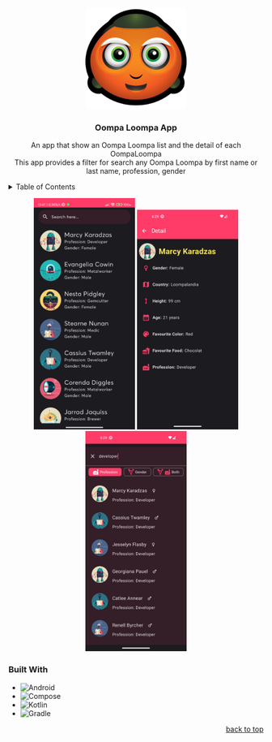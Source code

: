 <a name="readme-top"></a>


<!-- PROJECT LOGO -->
<br />
<div align="center">
  <a>
    <img src="app/src/main/res/mipmap/ic_launcher.png" alt="Logo" width="200" height="200">
  </a>

  <h3 align="center">Oompa Loompa App</h3>

  <p align="center">
    An app that show an Oompa Loompa list and the detail of each OompaLoompa
    <br />
    This app provides a filter for search any Oompa Loompa by first name or last name, profession, gender
  </p>
</div>



<!-- TABLE OF CONTENTS -->
<details>
  <summary>Table of Contents</summary>
    <ul>
        <li><a href="#built-with">Built With</a></li>
    </ul>
</details>

<p  align="center">
  <img src="product_screenshot_list.png" width="200"/>
  <img src="product_screenshot_detail.png" width="200"/>
  <img src="product_screenshot_filter.png" width="200"/>
</p>


### Built With
* ![Android][Android]
* ![Compose](https://img.shields.io/badge/JetPack%20Compose-8A2BE2)
* ![Kotlin][Kotlin]
* ![Gradle][Gradle]
  
<p align="right"><a href="#readme-top">back to top</a></p>

<!-- MARKDOWN LINKS & IMAGES -->
<!-- https://www.markdownguide.org/basic-syntax/#reference-style-links -->
[Android]: https://img.shields.io/badge/Android-0769AD?style=for-the-badge&logo=android&logoColor=white
[Kotlin]: https://img.shields.io/badge/kotlin-%237F52FF.svg?style=for-the-badge&logo=kotlin&logoColor=white
[Gradle]: https://img.shields.io/badge/Gradle-02303A.svg?style=for-the-badge&logo=Gradle&logoColor=white
